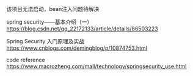 

该项目无法启动，bean注入问题待解决

spring security——基本介绍（一）
https://blog.csdn.net/qq_22172133/article/details/86503223

Spring Security 入门原理及实战
https://www.cnblogs.com/demingblog/p/10874753.html

code reference
https://www.macrozheng.com/mall/technology/springsecurity_use.html